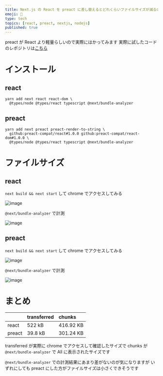 ```yaml
---
title: Next.js の React を preact に差し替えるとどれくらいファイルサイズが減るのか？
emoji: 📐
type: tech
topics: [react, preact, nextjs, nodejs]
published: true
---
```


preact が React より軽量らしいので実際にはかってみます
実際に試したコードのレポジトリは[こちら](https://gitlab.com/yt-practice/next-bundle-analyzer-20201224)

# インストール

## react

```shell
yarn add next react react-dom \
  @types/node @types/react typescript @next/bundle-analyzer
```

## preact

```shell
yarn add next preact preact-render-to-string \
  github:preact-compat/react#1.0.0 github:preact-compat/react-dom#1.0.0 \
  @types/node @types/react typescript @next/bundle-analyzer
```

# ファイルサイズ

## react

`next build && next start` して chrome でアクセスしてみる

![image](https://user-images.githubusercontent.com/14814410/103083764-93f2e900-4620-11eb-8deb-9648185941da.png)

`@next/bundle-analyzer` で計測

![image](https://user-images.githubusercontent.com/14814410/103083140-0367d900-461f-11eb-9207-4023c457b61f.png)

## preact

`next build && next start` して chrome でアクセスしてみる

![image](https://user-images.githubusercontent.com/14814410/103083783-9e14e780-4620-11eb-80f3-5e4cc2edb4f9.png)

`@next/bundle-analyzer` で計測

![image](https://user-images.githubusercontent.com/14814410/103083290-635e7f80-461f-11eb-8117-401a50d090ad.png)

# まとめ

| | transferred | chunks
| :-- | :-- | :--
| react | 522 kB | 416.92 KB
| preact | 39.8 kB | 301.24 KB

transferred が実際に chrome でアクセスして確認したサイズで
chunks が `@next/bundle-analyzer` で All に表示されたサイズです

`@next/bundle-analyzer` での計測結果にあまり差がないのが気になりますが
いずれにしても preact にした方がファイルサイズは小さくできそうです
